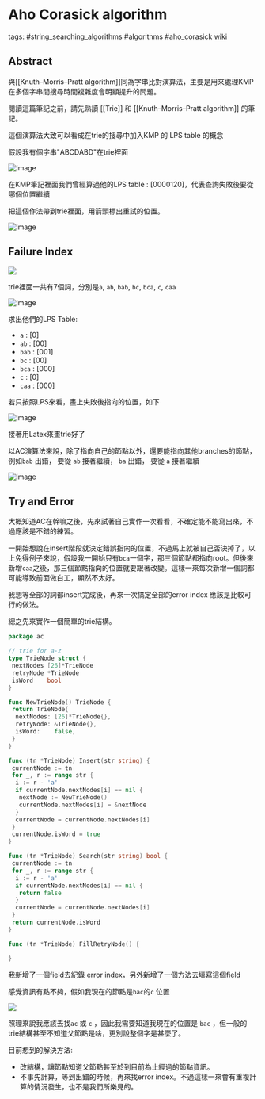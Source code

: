 # Aho Corasick algorithm

tags: #string_searching_algorithms #algorithms #aho_corasick
[wiki](https://en.wikipedia.org/wiki/Aho%E2%80%93Corasick_algorithm)

## Abstract

與[[Knuth–Morris–Pratt algorithm]]同為字串比對演算法，主要是用來處理KMP在多個字串間搜尋時間複雜度會明顯提升的問題。

閱讀這篇筆記之前，請先熟讀 [[Trie]] 和 [[Knuth–Morris–Pratt algorithm]] 的筆記。

這個演算法大致可以看成在trie的搜尋中加入KMP 的 LPS table 的概念

假設我有個字串"ABCDABD"在trie裡面

![image](./graph/Aho-Corasick%20algorithm-1.svg)

在KMP筆記裡面我們曾經算過他的LPS table : [0000120]，代表查詢失敗後要從哪個位置繼續

把這個作法帶到trie裡面，用箭頭標出重試的位置。

![image](./graph/Aho-Corasick%20algorithm-2.svg)

## Failure Index

![](https://i.imgur.com/tv4dZ3x.png)

trie裡面一共有7個詞，分別是`a`, `ab`, `bab`, `bc`, `bca`, `c`, `caa`

![image](./graph/Aho-Corasick%20algorithm-3.svg)

求出他們的LPS Table:

* `a` : [0]
* `ab` : [00]
* `bab` : [001]
* `bc` : [00]
* `bca` : [000]
* `c` : [0]
* `caa` : [000]

若只按照LPS來看，畫上失敗後指向的位置，如下

![image](./graph/Aho-Corasick%20algorithm-4.svg)

接著用Latex來畫trie好了

以AC演算法來說，除了指向自己的節點以外，還要能指向其他branches的節點，例如`bab` 出錯， 要從 `ab` 接著繼續， `ba` 出錯， 要從 `a` 接著繼續

![image](./graph/Aho-Corasick%20algorithm-5.svg)

## Try and Error

大概知道AC在幹嘛之後，先來試著自己實作一次看看，不確定能不能寫出來，不過應該是不錯的練習。

一開始想說在insert階段就決定錯誤指向的位置，不過馬上就被自己否決掉了，以上免得例子來說，假設我一開始只有`bca`一個字，那三個節點都指向root。但後來新增`caa`之後，那三個節點指向的位置就要跟著改變。這樣一來每次新增一個詞都可能導致前面做白工，顯然不太好。

我想等全部的詞都insert完成後，再來一次搞定全部的error index 應該是比較可行的做法。

總之先來實作一個簡單的trie結構。

```go
package ac

// trie for a-z
type TrieNode struct {
 nextNodes [26]*TrieNode
 retryNode *TrieNode
 isWord    bool
}

func NewTrieNode() TrieNode {
 return TrieNode{
  nextNodes: [26]*TrieNode{},
  retryNode: &TrieNode{},
  isWord:    false,
 }
}

func (tn *TrieNode) Insert(str string) {
 currentNode := tn
 for _, r := range str {
  i := r - 'a'
  if currentNode.nextNodes[i] == nil {
   nextNode := NewTrieNode()
   currentNode.nextNodes[i] = &nextNode
  }
  currentNode = currentNode.nextNodes[i]
 }
 currentNode.isWord = true
}

func (tn *TrieNode) Search(str string) bool {
 currentNode := tn
 for _, r := range str {
  i := r - 'a'
  if currentNode.nextNodes[i] == nil {
   return false
  }
  currentNode = currentNode.nextNodes[i]
 }
 return currentNode.isWord
}

func (tn *TrieNode) FillRetryNode() {

}

```

我新增了一個field去紀錄 error index，另外新增了一個方法去填寫這個field

感覺資訊有點不夠，假如我現在的節點是`bac`的`c` 位置

![](https://i.imgur.com/xW7Chqd.png)

照理來說我應該去找`ac` 或 `c` ，因此我需要知道我現在的位置是 `bac` ，但一般的trie結構甚至不知道父節點是啥，更別說整個字是甚麼了。

目前想到的解決方法:

* 改結構，讓節點知道父節點甚至於到目前為止經過的節點資訊。
* 不事先計算，等到出錯的時候，再來找error index。不過這樣一來會有重複計算的情況發生，也不是我們所樂見的。
